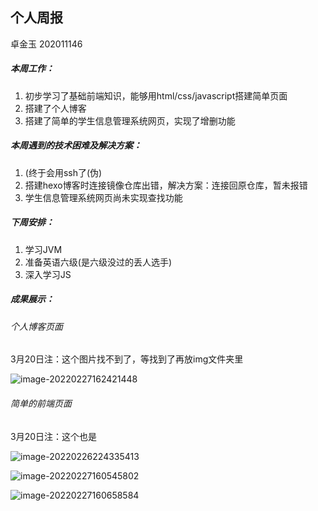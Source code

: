 ## 个人周报

卓金玉 202011146

##### 本周工作：

1. 初步学习了基础前端知识，能够用html/css/javascript搭建简单页面
2. 搭建了个人博客
3. 搭建了简单的学生信息管理系统网页，实现了增删功能
##### 本周遇到的技术困难及解决方案：

1. (终于会用ssh了(伪)
2. 搭建hexo博客时连接镜像仓库出错，解决方案：连接回原仓库，暂未报错
3. 学生信息管理系统网页尚未实现查找功能

##### 下周安排：

1. 学习JVM
3. 准备英语六级(是六级没过的丢人选手)
4. 深入学习JS

##### 成果展示：

###### 个人博客页面

3月20日注：这个图片找不到了，等找到了再放img文件夹里

![image-20220227162421448](C:\Users\铜Cuprum\AppData\Roaming\Typora\typora-user-images\image-20220227162421448.png)

###### 简单的前端页面

3月20日注：这个也是

![image-20220226224335413](C:\Users\铜Cuprum\AppData\Roaming\Typora\typora-user-images\image-20220226224335413.png)

![image-20220227160545802](C:\Users\铜Cuprum\AppData\Roaming\Typora\typora-user-images\image-20220227160545802.png)

![image-20220227160658584](C:\Users\铜Cuprum\AppData\Roaming\Typora\typora-user-images\image-20220227160658584.png)
